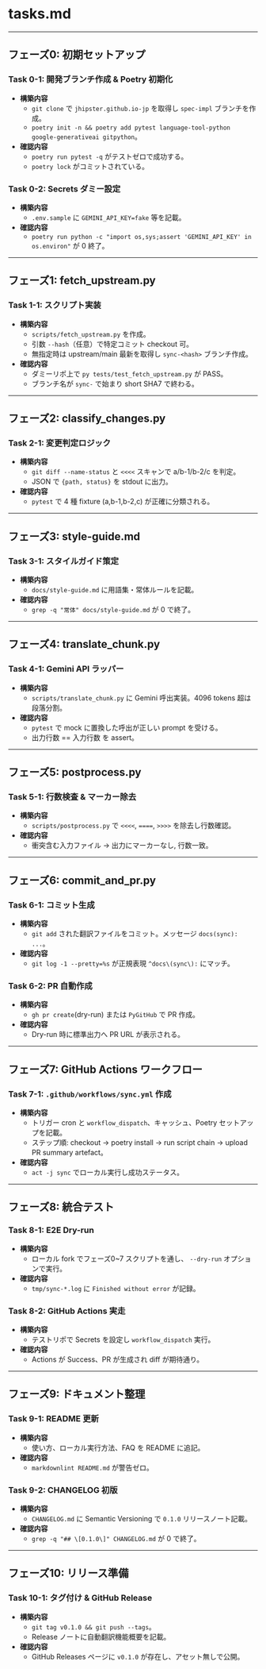 # tasks.md

---

## フェーズ0: 初期セットアップ

### Task 0-1: 開発ブランチ作成 & Poetry 初期化
- **構築内容**
  - `git clone` で `jhipster.github.io-jp` を取得し `spec-impl` ブランチを作成。
  - `poetry init -n && poetry add pytest language-tool-python google-generativeai gitpython`。
- **確認内容**
  - `poetry run pytest -q` がテストゼロで成功する。
  - `poetry lock` がコミットされている。

### Task 0-2: Secrets ダミー設定
- **構築内容**
  - `.env.sample` に `GEMINI_API_KEY=fake` 等を記載。
- **確認内容**
  - `poetry run python -c "import os,sys;assert 'GEMINI_API_KEY' in os.environ"` が 0 終了。

---

## フェーズ1: fetch_upstream.py

### Task 1-1: スクリプト実装
- **構築内容**
  - `scripts/fetch_upstream.py` を作成。
  - 引数 `--hash`（任意）で特定コミット checkout 可。
  - 無指定時は upstream/main 最新を取得し `sync-<hash>` ブランチ作成。
- **確認内容**
  - ダミーリポ上で `py tests/test_fetch_upstream.py` が PASS。
  - ブランチ名が `sync-` で始まり short SHA7 で終わる。

---

## フェーズ2: classify_changes.py

### Task 2-1: 変更判定ロジック
- **構築内容**
  - `git diff --name-status` と `<<<<` スキャンで a/b-1/b-2/c を判定。
  - JSON で `{path, status}` を stdout に出力。
- **確認内容**
  - `pytest` で 4 種 fixture (a,b-1,b-2,c) が正確に分類される。

---

## フェーズ3: style-guide.md

### Task 3-1: スタイルガイド策定
- **構築内容**
  - `docs/style-guide.md` に用語集・常体ルールを記載。
- **確認内容**
  - `grep -q "常体" docs/style-guide.md` が 0 で終了。

---

## フェーズ4: translate_chunk.py

### Task 4-1: Gemini API ラッパー
- **構築内容**
  - `scripts/translate_chunk.py` に Gemini 呼出実装。4096 tokens 超は段落分割。
- **確認内容**
  - `pytest` で mock に置換した呼出が正しい prompt を受ける。
  - 出力行数 == 入力行数 を assert。

---

## フェーズ5: postprocess.py

### Task 5-1: 行数検査 & マーカー除去
- **構築内容**
  - `scripts/postprocess.py` で `<<<<`, `====`, `>>>>` を除去し行数確認。
- **確認内容**
  - 衝突含む入力ファイル → 出力にマーカーなし, 行数一致。

---

## フェーズ6: commit_and_pr.py

### Task 6-1: コミット生成
- **構築内容**
  - `git add` された翻訳ファイルをコミット。メッセージ `docs(sync): ...`。
- **確認内容**
  - `git log -1 --pretty=%s` が正規表現 `^docs\(sync\):` にマッチ。

### Task 6-2: PR 自動作成
- **構築内容**
  - `gh pr create`(dry-run) または `PyGitHub` で PR 作成。
- **確認内容**
  - Dry-run 時に標準出力へ PR URL が表示される。

---

## フェーズ7: GitHub Actions ワークフロー

### Task 7-1: `.github/workflows/sync.yml` 作成
- **構築内容**
  - トリガー cron と `workflow_dispatch`、キャッシュ、Poetry セットアップを記載。
  - ステップ順: checkout → poetry install → run script chain → upload PR summary artefact。
- **確認内容**
  - `act -j sync` でローカル実行し成功ステータス。

---

## フェーズ8: 統合テスト

### Task 8-1: E2E Dry-run
- **構築内容**
  - ローカル fork でフェーズ0~7 スクリプトを通し、 `--dry-run` オプションで実行。
- **確認内容**
  - `tmp/sync-*.log` に `Finished without error` が記録。

### Task 8-2: GitHub Actions 実走
- **構築内容**
  - テストリポで Secrets を設定し `workflow_dispatch` 実行。
- **確認内容**
  - Actions が Success、PR が生成され diff が期待通り。

---

## フェーズ9: ドキュメント整理

### Task 9-1: README 更新
- **構築内容**
  - 使い方、ローカル実行方法、FAQ を README に追記。
- **確認内容**
  - `markdownlint README.md` が警告ゼロ。

### Task 9-2: CHANGELOG 初版
- **構築内容**
  - `CHANGELOG.md` に Semantic Versioning で `0.1.0` リリースノート記載。
- **確認内容**
  - `grep -q "## \[0.1.0\]" CHANGELOG.md` が 0 で終了。

---

## フェーズ10: リリース準備

### Task 10-1: タグ付け & GitHub Release
- **構築内容**
  - `git tag v0.1.0 && git push --tags`。
  - Release ノートに自動翻訳機能概要を記載。
- **確認内容**
  - GitHub Releases ページに `v0.1.0` が存在し、アセット無しで公開。

